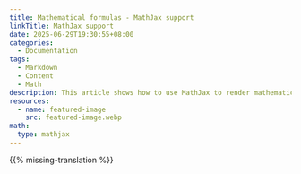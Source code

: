 ```yaml
---
title: Mathematical formulas - MathJax support
linkTitle: MathJax support
date: 2025-06-29T19:30:55+08:00
categories:
  - Documentation
tags:
  - Markdown
  - Content
  - Math
description: This article shows how to use MathJax to render mathematical formulas in the FixIt theme.
resources:
  - name: featured-image
    src: featured-image.webp
math:
  type: mathjax
---
```


{{% missing-translation %}}
